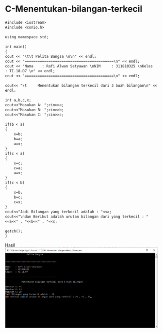 # C-Menentukan-bilangan-terkecil

    #include <iostream>
    #include <conio.h>

    using namespace std;

    int main()
    {
    cout << "\t\t Pelita Bangsa \n\n" << endl;
    cout << "=========================================\n" << endl;
    cout << "Nama    : Rafi Alwan Setyawan \nNIM     : 311810325 \nKelas   : TI.18.D7 \n" << endl;
    cout << "=========================================\n" << endl;

    cout<< "\t     Menentukan bilangan terkecil dari 3 buah bilangan\n" << endl;

    int a,b,c,x;
    cout<<"Masukan A: ";cin>>a;
    cout<<"Masukan B: ";cin>>b;
    cout<<"Masukan C: ";cin>>c;

    if(b < a)
    {
        x=b;
        b=a;
        a=x;
    }
    if(c < a)
    {
        x=c;
        c=a;
        a=x;
    }
    if(c < b)
    {
        x=b;
        b=c;
        c=x;
    }
    cout<<"Jadi Bilangan yang terkecil adalah : "<<a;
    cout<<"\ndan Berikut adalah urutan bilangan dari yang terkecil : "<<a<<" , "<<b<<" , "<<c;

    getch();
    }
    
Hasil
![img](https://github.com/Rafflesia3/C-Menentukan-bilangan-terkecil/blob/master/C++%20Menampilkan%20bilangan%20terkecil%20dari%203%20buah%20bilangan.png?raw=true)
